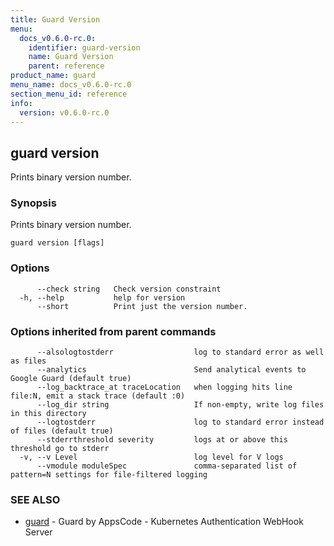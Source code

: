```yaml
---
title: Guard Version
menu:
  docs_v0.6.0-rc.0:
    identifier: guard-version
    name: Guard Version
    parent: reference
product_name: guard
menu_name: docs_v0.6.0-rc.0
section_menu_id: reference
info:
  version: v0.6.0-rc.0
---
```


## guard version

Prints binary version number.

### Synopsis

Prints binary version number.

```
guard version [flags]
```

### Options

```
      --check string   Check version constraint
  -h, --help           help for version
      --short          Print just the version number.
```

### Options inherited from parent commands

```
      --alsologtostderr                  log to standard error as well as files
      --analytics                        Send analytical events to Google Guard (default true)
      --log_backtrace_at traceLocation   when logging hits line file:N, emit a stack trace (default :0)
      --log_dir string                   If non-empty, write log files in this directory
      --logtostderr                      log to standard error instead of files (default true)
      --stderrthreshold severity         logs at or above this threshold go to stderr
  -v, --v Level                          log level for V logs
      --vmodule moduleSpec               comma-separated list of pattern=N settings for file-filtered logging
```

### SEE ALSO

* [guard](/docs/v0.6.0-rc.0/reference/guard)	 - Guard by AppsCode - Kubernetes Authentication WebHook Server


